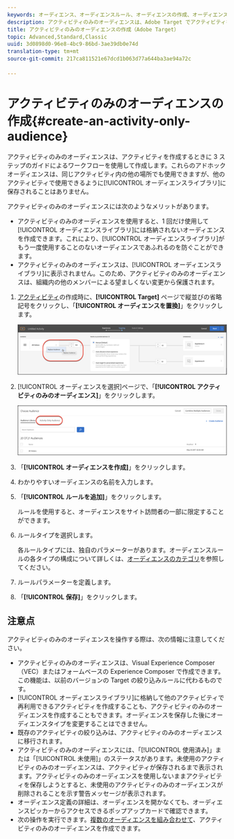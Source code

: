 ```yaml
---
keywords: オーディエンス、オーディエンスルール、オーディエンスの作成、オーディエンスの作成、アクティビティのみ、activity- only、アドホック
description: アクティビティのみのオーディエンスは、Adobe Target でアクティビティを作成するときに 3 ステップのガイドによるワークフローを使用して作成します。これらのアドホックオーディエンスは、同じアクティビティ内の他の場所でも使用できますが、他のアクティビティで使用できるようにオーディエンスライブラリに保存されることはありません。
title: アクティビティのみのオーディエンスの作成（Adobe Target）
topic: Advanced,Standard,Classic
uuid: 3d0898d0-96e8-4bc9-86bd-3ae39db0e74d
translation-type: tm+mt
source-git-commit: 217ca811521e67dcd1b063d77a644ba3ae94a72c

---
```



# アクティビティのみのオーディエンスの作成{#create-an-activity-only-audience}

アクティビティのみのオーディエンスは、アクティビティを作成するときに 3 ステップのガイドによるワークフローを使用して作成します。これらのアドホックオーディエンスは、同じアクティビティ内の他の場所でも使用できますが、他のアクティビティで使用できるように[!UICONTROL オーディエンスライブラリ]に保存されることはありません。

アクティビティのみのオーディエンスには次のようなメリットがあります。

* アクティビティのみのオーディエンスを使用すると、1 回だけ使用して[!UICONTROL オーディエンスライブラリ]には格納されないオーディエンスを作成できます。これにより、[!UICONTROL オーディエンスライブラリ]がもう一度使用することのないオーディエンスであふれるのを防ぐことができます。
* アクティビティのみのオーディエンスは、[!UICONTROL オーディエンスライブラリ]に表示されません。このため、アクティビティのみのオーディエンスは、組織内の他のメンバーによる望ましくない変更から保護されます。

1. [アクティビティ](../c-activities/activities.md#concept_D317A95A1AB54674BA7AB65C7985BA03)の作成時に、**[!UICONTROL Target]** ページで縦並びの省略記号をクリックし、「**[!UICONTROL オーディエンスを置換]**」をクリックします。

   ![ステップの結果](assets/edit_audience.png)

1. [!UICONTROL オーディエンスを選択]ページで、「**[!UICONTROL アクティビティのみのオーディエンス]**」をクリックします。

   ![](assets/activity-only-aud.png)

1. 「**[!UICONTROL オーディエンスを作成]**」をクリックします。
1. わかりやすいオーディエンスの名前を入力します。
1. 「**[!UICONTROL ルールを追加]**」をクリックします。

   ルールを使用すると、オーディエンスをサイト訪問者の一部に限定することができます。

1. ルールタイプを選択します。

   各ルールタイプには、独自のパラメーターがあります。オーディエンスルールの各タイプの構成について詳しくは、[オーディエンスのカテゴリ](../c-target/c-audiences/c-target-rules/target-rules.md#concept_E3A77E42F1644503A829B5107B20880D)を参照してください。

1. ルールパラメーターを定義します。
1. 「**[!UICONTROL 保存]**」をクリックします。

## 注意点

アクティビティのみのオーディエンスを操作する際は、次の情報に注意してください。

* アクティビティのみのオーディエンスは、Visual Experience Composer（VEC）またはフォームベースの Experience Composer で作成できます。この機能は、以前のバージョンの Target の絞り込みルールに代わるものです。
* [!UICONTROL オーディエンスライブラリ]に格納して他のアクティビティで再利用できるアクティビティを作成することも、アクティビティのみのオーディエンスを作成することもできます。オーディエンスを保存した後にオーディエンスタイプを変更することはできません。
* 既存のアクティビティの絞り込みは、アクティビティのみのオーディエンスに移行されます。
* アクティビティのみのオーディエンスには、「[!UICONTROL 使用済み]」または「[!UICONTROL 未使用]」のステータスがあります。未使用のアクティビティのみのオーディエンスは、アクティビティが保存されるまで表示されます。アクティビティのみのオーディエンスを使用しないままアクティビティを保存しようとすると、未使用のアクティビティのみのオーディエンスが削除されることを示す警告メッセージが表示されます。
* オーディエンス定義の詳細は、オーディエンスを開かなくても、オーディエンスピッカーからアクセスできるポップアップカードで確認できます。
* 次の操作を実行できます。[複数のオーディエンスを組み合わせて](../c-target/combining-multiple-audiences.md#concept_A7386F1EA4394BD2AB72399C225981E5)、アクティビティのみのオーディエンスを作成できます。

